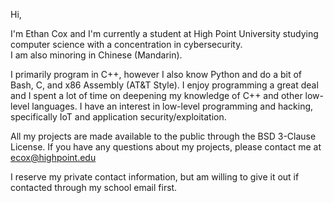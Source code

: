 Hi,

I'm Ethan Cox and I'm currently a student at High Point University studying computer science with a concentration in cybersecurity. <br />I am also minoring in Chinese (Mandarin).

I primarily program in C++, however I also know Python and do a bit of Bash, C, and x86 Assembly (AT&T Style). I enjoy programming a great deal and I spent a lot of time on
deepening
my knowledge of C++ and other low-level languages. I have an interest in low-level programming and hacking, specifically IoT and application security/exploitation.

All my projects are made available to the public through the BSD 3-Clause License. 
If you have any questions about my projects, please contact me at ecox@highpoint.edu

I reserve my private contact information, but am willing to give it out if contacted through my school email first. 
